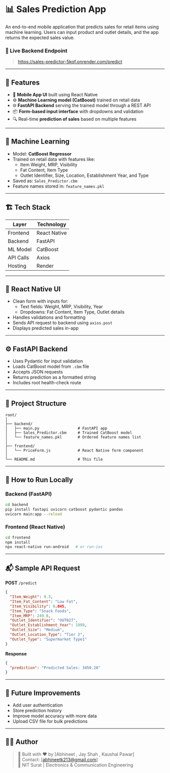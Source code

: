 # 📊 Sales Prediction App

An end-to-end mobile application that predicts sales for retail items using machine learning. Users can input product and outlet details, and the app returns the expected sales value.

### 🔗 Live Backend Endpoint

> https://sales-predictor-5kqf.onrender.com/predict

---

## 🚀 Features

- 📱 **Mobile App UI** built using React Native  
- ⚙️ **Machine Learning model (CatBoost)** trained on retail data  
- 🌐 **FastAPI Backend** serving the trained model through a REST API  
- 📦 **Form-based input interface** with dropdowns and validation  
- 🔍 Real-time **prediction of sales** based on multiple features  

---

## 🧠 Machine Learning

- Model: **CatBoost Regressor**
- Trained on retail data with features like:
  - Item Weight, MRP, Visibility
  - Fat Content, Item Type
  - Outlet Identifier, Size, Location, Establishment Year, and Type
- Saved as: `Sales_Predictor.cbm`
- Feature names stored in: `feature_names.pkl`

---

## 🏗️ Tech Stack

| Layer       | Technology       |
|-------------|------------------|
| Frontend    | React Native     |
| Backend     | FastAPI          |
| ML Model    | CatBoost         |
| API Calls   | Axios            |
| Hosting     | Render           |

---

## 📱 React Native UI

- Clean form with inputs for:
  - Text fields: Weight, MRP, Visibility, Year
  - Dropdowns: Fat Content, Item Type, Outlet details
- Handles validations and formatting
- Sends API request to backend using `axios.post`
- Displays predicted sales in-app

---

## ⚙️ FastAPI Backend

- Uses Pydantic for input validation
- Loads CatBoost model from `.cbm` file
- Accepts JSON requests
- Returns prediction as a formatted string
- Includes root health-check route

---

## 📂 Project Structure

```
root/
│
├── backend/
│   ├── main.py                 # FastAPI app
│   ├── Sales_Predictor.cbm     # Trained CatBoost model
│   └── feature_names.pkl       # Ordered feature names list
│
├── frontend/
│   └── PriceForm.js            # React Native form component
│
└── README.md                   # This file
```

---

## 🧪 How to Run Locally

### Backend (FastAPI)

```bash
cd backend
pip install fastapi uvicorn catboost pydantic pandas
uvicorn main:app --reload
```

### Frontend (React Native)

```bash
cd frontend
npm install
npx react-native run-android   # or run-ios
```

---

## 📬 Sample API Request

**POST** `/predict`

```json
{
  "Item_Weight": 9.3,
  "Item_Fat_Content": "Low Fat",
  "Item_Visibility": 0.045,
  "Item_Type": "Snack Foods",
  "Item_MRP": 249.8,
  "Outlet_Identifier": "OUT027",
  "Outlet_Establishment_Year": 1999,
  "Outlet_Size": "Medium",
  "Outlet_Location_Type": "Tier 2",
  "Outlet_Type": "Supermarket Type1"
}
```

**Response**

```json
{
  "prediction": "Predicted Sales: 3450.28"
}
```

---

## 📌 Future Improvements

- Add user authentication
- Store prediction history
- Improve model accuracy with more data
- Upload CSV file for bulk predictions

---

## 🧑‍💻 Author

> 👋 Built with ❤️ by [Abhineet , Jay Shah , Kaushal Pawar]  
> 📧 Contact: [abhineetk213@gmail.com]  
> 📍 NIT Surat | Electronics & Communication Engineering


